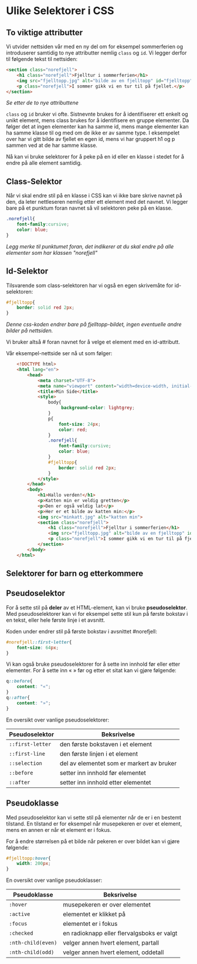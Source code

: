 # Ulike Selektorer i CSS


## To viktige attributter

Vi utvider nettsiden vår med en ny del om for eksempel sommerferien og introduserer samtidig to nye attributter nemlig `class` og `id`. Vi legger derfor til følgende tekst til nettsiden:

```HTML
<section class="norefjell">
    <h1 class="norefjell">Fjelltur i sommerferien</h1>
    <img src="fjelltopp.jpg" alt="bilde av en fjelltopp" id="fjelltopp">
    <p class="norefjell">I sommer gikk vi en tur til på fjellet.</p>
</section>
```
*Se etter de to nye attributtene*

`class` og `id` bruker vi ofte. Sistnevnte brukes for å identifiserer ett enkelt og unikt element, mens class brukes for å identifisere en gruppe elementer. Da følger det at ingen elementer kan ha samme id, mens mange elementer kan ha samme klasse til og med om de ikke er av samme type. I eksempelet over har vi gitt bilde av fjellet en egen id, mens vi har gruppert h1 og p sammen ved at de har samme klasse.


Nå kan vi bruke selektorer for å peke på en id eller en klasse i stedet for å endre på alle element samtidig.

## Class-Selektor


Når vi skal endre stil på en klasse i CSS kan vi ikke bare skrive navnet på den, da leter nettleseren nemlig etter ett element med det navnet. Vi legger bare på et punktum foran navnet så vil selektoren peke på en klasse.

```CSS
.norefjell{
    font-family:cursive;
    color: blue;
}
```
*Legg merke til punktumet foran, det indikerer at du skal endre på alle elementer som har klassen "norefjell"*

## Id-Selektor

Tilsvarende som class-selektoren har vi også en egen skrivemåte for id-selektoren:

```CSS
#fjelltopp{
    border: solid red 2px;
}
```

*Denne css-koden endrer bare på fjelltopp-bildet, ingen eventuelle andre bilder på nettsiden.*

Vi bruker altså # foran navnet for å velge et element med en id-attributt.

Vår eksempel-nettside ser nå ut som følger:

```HTML
    <!DOCTYPE html>
    <html lang="en">
        <head>
            <meta charset="UTF-8">
            <meta name="viewport" content="width=device-width, initial-scale=1.0">
            <title>Min Side</title>
            <style>
                body{
                     background-color: lightgrey;
                }
                p{
                    font-size: 24px;
                    color: red;
                }
                .norefjell{
                    font-family:cursive;
                    color: blue;
                }
                #fjelltopp{
                    border: solid red 2px;
                }
            </style>
        </head>
        <body>
            <h1>Hallo verden!</h1>
            <p>Katten min er veldig gretten</p>
            <p>Den er også veldig lat</p>
            <p>Her er et bilde av katten min:</p>
            <img src="minkatt.jpg" alt="katten min">
            <section class="norefjell">
                <h1 class="norefjell">Fjelltur i sommerferien</h1>
                <img src="fjelltopp.jpg" alt="bilde av en fjelltopp" id="fjelltopp">
                <p class="norefjell">I sommer gikk vi en tur til på fjellet.</p>
            </section>
        </body>
    </html>
```

## Selektorer for barn og etterkommere





## Pseudoselektor

For å sette stil på **deler** av et HTML-element, kan vi bruke **pseudoselektor**.
Med pseudoselektorer kan vi for eksempel sette stil kun på første bokstav i en tekst, eller hele første linje i et avsnitt.

Koden under endrer stil på første bokstav i avsnittet #norefjell:

```CSS
#norefjell::first-letter{
    font-size: 64px;
}
```

Vi kan også bruke pseudoselektorer for å sette inn innhold før eller etter elementer.
For å sette inn « » før og etter et sitat kan vi gjøre følgende:

```CSS
q::before{
    content: "«";
}
q::after{
    content: "»";
}
```

En oversikt over vanlige pseudoselektorer:

| Pseudoselektor  | Beksrivelse |
|-----------------|-------------|
|`::first-letter` |den første bokstaven i et element|
|`::first-line`   |den første linjen i et element|
|`::selection`    |del av elementet som er markert av bruker|
|`::before`       |setter inn innhold før elementet|
|`::after`        |setter inn innhold etter elementet|

## Pseudoklasse

Med pseudoselektor kan vi sette stil på elementer når de er i en bestemt tilstand.
En tilstand er for eksempel når musepekeren er over et element, mens en annen er når et element er i fokus.

For å endre størrelsen på et bilde når pekeren er over bildet kan vi gjøre følgende:

```CSS
#fjelltopp:hover{
    width: 200px;
}
```

En oversikt over vanlige pseudoklasser:

| Pseudoklasse     | Beksrivelse |
|------------------|-------------|
|`:hover`          |musepekeren er over elementet|
|`:active`         |elementet er klikket på|
|`:focus`          |elementet er i fokus|
|`:checked`        |en radioknapp eller flervalgsboks er valgt|
|`:nth-child(even)` |velger annen hvert element, partall|
|`:nth-child(odd)` |velger annen hvert element, oddetall|
